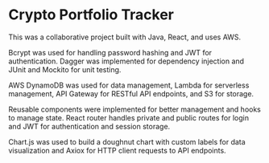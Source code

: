 # Crypto Portfolio Tracker


This was a collaborative project built with Java, React, and uses AWS.

Bcrypt was used for handling password hashing and JWT for authentication. Dagger was implemented for dependency injection and JUnit and Mockito for unit testing. 

AWS DynamoDB was used for data management, Lambda for serverless management, API Gateway for RESTful API endpoints, and S3 for storage.

Reusable components were implemented for better management and hooks to manage state. React router handles private and public routes for login and JWT for authentication and session storage.

Chart.js was used to build a doughnut chart with custom labels for data visualization and Axiox for HTTP client requests to API endpoints.
